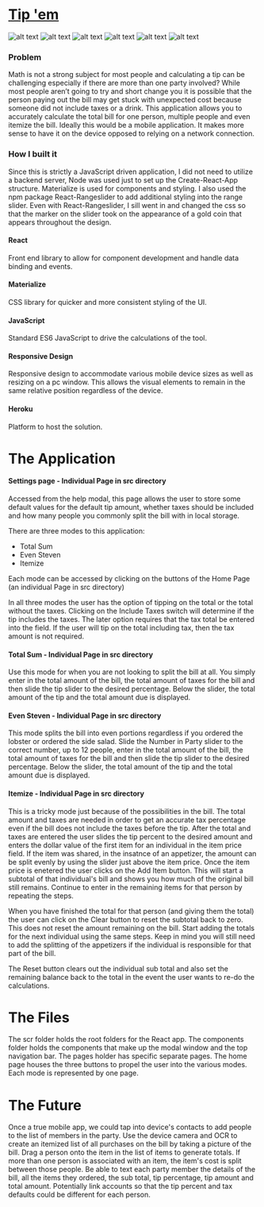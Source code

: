 # [Tip 'em](https://tip-em.herokuapp.com/)
![alt text](https://img.shields.io/badge/uses-React-blue.svg)  ![alt text](https://img.shields.io/badge/uses-Materialize-blue.svg) ![alt text](https://img.shields.io/badge/uses-JavaScript-blue.svg) ![alt text](https://img.shields.io/badge/uses-Responsive_Design-blue.svg) 
 ![alt text](https://img.shields.io/badge/uses-React_Rangeslider-blue.svg) ![alt text](https://img.shields.io/badge/uses-Heroku-blue.svg) 

### Problem

Math is not a strong subject for most people and calculating a tip can be challenging especially if there are more than one party involved? While most people aren’t going to try and short change you it is possible that the person paying out the bill may get stuck with unexpected cost because someone did not include taxes or a drink. This application allows you to accurately calculate the total bill for one person, multiple people and even itemize the bill. Ideally this would be a mobile application. It makes more sense to have it on the device opposed to relying on a network connection.

### How I built it 
Since this is strictly a JavaScript driven application, I did not need to utilize a backend server, Node was used just to set up the Create-React-App structure. Materialize is used for components and styling. I also used the npm package React-Rangeslider to add additional styling into the range slider. Even with React-Rangeslider, I sill went in and changed the css so that the marker on the slider took on the appearance of a gold coin that appears throughout the design.

#### React 
Front end library to allow for component development and handle data binding and events.

#### Materialize 
CSS library for quicker and more consistent styling of the UI.

#### JavaScript 
Standard ES6 JavaScript to drive the calculations of the tool.

#### Responsive Design 
Responsive design to accommodate various mobile device sizes as well as resizing on a pc window. This allows the visual elements to remain in the same relative position regardless of the device.

#### Heroku 
Platform to host the solution.

# The Application
#### Settings page - Individual Page in src directory
Accessed from the help modal, this page allows the user to store some default values for the default tip amount, whether taxes should be included and how many people you commonly split the bill with in local storage.

There are three modes to this application:
- Total Sum
- Even Steven
- Itemize

Each mode can be accessed by clicking on the buttons of the Home Page (an individual Page in src directory)

In all three modes the user has the option of tipping on the total or the total without the taxes. Clicking on the Include Taxes switch will determine if the tip includes the taxes. The later option requires that the tax total be entered into the field. If the user will tip on the total including tax, then the tax amount is not required.

#### Total Sum - Individual Page in src directory
Use this mode for when you are not looking to split the bill at all. You simply enter in the total amount of the bill, the total amount of taxes for the bill and then slide the tip slider to the desired percentage. Below the slider, the total amount of the tip and the total amount due is displayed. 

#### Even Steven - Individual Page in src directory
This mode splits the bill into even portions regardless if you ordered the lobster or ordered the side salad. Slide the Number in Party slider to the correct number, up to 12 people, enter in the total amount of the bill, the total amount of taxes for the bill and then slide the tip slider to the desired percentage. Below the slider, the total amount of the tip and the total amount due is displayed. 

#### Itemize - Individual Page in src directory
This is a tricky mode just because of the possibilities in the bill. The total amount and taxes are needed in order to get an accurate tax percentage even if the bill does not include the taxes before the tip. After the total and taxes are entered the user slides the tip percent to the desired amount and enters the dollar value of the first item for an individual in the item price field. If the item was shared, in the insatnce of an appetizer, the amount can be split evenly by using the slider just above the item price. Once the item price is enetered the user clicks on the Add Item button. This will start a subtotal of that individual's bill and shows you how much of the original bill still remains. Continue to enter in the remaining items for that person by repeating the steps.

When you have finished the total for that person (and giving them the total) the user can click on the Clear button to reset the subtotal back to zero. This does not reset the amount remaining on the bill. Start adding the totals for the next individual using the same steps. Keep in mind you will still need to add the splitting of the appetizers if the individual is responsible for that part of the bill.

The Reset button clears out the individual sub total and also set the remaining balance back to the total in the event the user wants to re-do the calculations.

# The Files
The scr folder holds the root folders for the React app. The components folder holds the components that make up the modal window and the top navigation bar. The pages holder has specific separate pages. The home page houses the three buttons to propel the user into the various modes. Each mode is represented by one page. 

# The Future
Once a true mobile app, we could tap into device's contacts to add people to the list of members in the party. Use the device camera and OCR to create an itemized list of all purchases on the bill by taking a picture of the bill. Drag a person onto the item in the list of items to generate totals. If more than one person is associated with an item, the item's cost is split between those people. Be able to text each party member the details of the bill, all the items they ordered, the sub total, tip percentage, tip amount and total amount. Potentially link accounts so that the tip percent and tax defaults could be different for each person.
